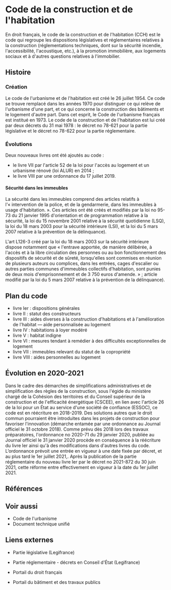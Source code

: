 # Code de la construction et de l'habitation

En droit français, le code de la construction et de l'habitation (CCH) est le code qui regroupe les dispositions législatives et réglementaires relatives à la construction (réglementations techniques, dont sur la sécurité incendie, l'accessibilité, l'acoustique, etc.), à la promotion immobilière, aux logements sociaux et à d'autres questions relatives à l'immobilier.

## Histoire

### Création

Le code de l'urbanisme et de l'habitation est créé le 26 juillet 1954. Ce code se trouve remplacé dans les années 1970 pour distinguer ce qui relève de l'urbanisme d'une part, et ce qui concerne la construction des bâtiments et le logement d'autre part. Dans cet esprit, le Code de l'urbanisme français est institué en 1973. Le code de la construction et de l'habitation est lui créé par deux décrets du 31 mai 1978 : le décret no 78-621 pour la partie législative et le décret no 78-622 pour la partie réglementaire.

### Évolutions

Deux nouveaux livres ont été ajoutés au code :

- le livre VII par l'article 52 de la loi pour l'accès au logement et un urbanisme rénové (loi ALUR) en 2014 ;
- le livre VIII par une ordonnance du 17 juillet 2019.

#### Sécurité dans les immeubles

La sécurité dans les immeubles comprend des articles relatifs à l'« intervention de la police, et de la gendarmerie, dans les immeubles à usage d'habitation. ». Ces articles ont été créés et modifiés par la loi no 95-73 du 21 janvier 1995 d'orientation et de programmation relative à la sécurité, la loi du 15 novembre 2001 relative à la sécurité quotidienne (LSQ), la loi du 18 mars 2003 pour la sécurité intérieure (LSI), et la loi du 5 mars 2007 relative à la prévention de la délinquance).

L'art L126-3 créé par la loi du 18 mars 2003 sur la sécurité intérieure dispose notamment que « l'entrave apportée, de manière délibérée, à l'accès et à la libre circulation des personnes ou au bon fonctionnement des dispositifs de sécurité et de sûreté, lorsqu'elles sont commises en réunion de plusieurs auteurs ou complices, dans les entrées, cages d'escalier ou autres parties communes d'immeubles collectifs d'habitation, sont punies de deux mois d'emprisonnement et de 3 750 euros d'amende. » ; article modifié par la loi du 5 mars 2007 relative à la prévention de la délinquance).

## Plan du code

- livre Ier : dispositions générales
- livre II : statut des constructeurs
- livre III : aides diverses à la construction d'habitations et à l'amélioration de l'habitat — aide personnalisée au logement
- livre IV : habitations à loyer modéré
- livre V : habitat indigne
- livre VI : mesures tendant à remédier à des difficultés exceptionnelles de logement
- livre VII : immeubles relevant du statut de la copropriété
- livre VIII : aides personnelles au logement

## Évolution en 2020-2021

Dans le cadre des démarches de simplifications administratives et de simplification des règles de la construction, sous l'égide du ministère chargé de la Cohésion des territoires et du Conseil supérieur de la construction et de l'efficacité énergétique (CSCEE), en lien avec l'article 26 de la loi pour un État au service d'une société de confiance (ESSOC), ce code est en réécriture en 2018-2019. Des solutions autres que le droit commun pourraient être introduites dans les projets de construction pour favoriser l'innovation (démarche entamée par une ordonnance au Journal officiel le 31 octobre 2018). Comme prévu dès 2018 lors des travaux préparatoires, l'ordonnance no 2020-71 du 29 janvier 2020, publiée au Journal officiel le 31 janvier 2020 procède en conséquence à la réécriture du livre Ier ainsi qu'à des modifications dans d'autres livres du code. L’ordonnance prévoit une entrée en vigueur à une date fixée par décret, et au plus tard le 1er juillet 2021,. Après la publication de la partie réglementaire du nouveau livre Ier par le décret no 2021-872 du 30 juin 2021, cette réforme entre effectivement en vigueur à la date du 1er juillet 2021.

## Références

## Voir aussi

- Code de l'urbanisme
- Document technique unifié

## Liens externes

- Partie législative (Legifrance)
- Partie réglementaire - décrets en Conseil d'État (Legifrance)

- Portail du droit français
- Portail du bâtiment et des travaux publics
